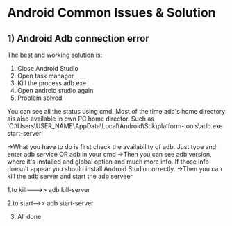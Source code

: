 # Android Common Issues & Solution

## 1) Android Adb connection error

The best and working solution is:
  1. Close Android Studio
  2. Open task manager
  3. Kill the process adb.exe
  4. Open android studio again
  5. Problem solved

You can see all the status using cmd. Most of the time adb's home directory ais also available in own PC home director. Such as
'C:\Users\USER_NAME\AppData\Local\Android\Sdk\platform-tools\adb.exe start-server'

->What you have to do is first check the availability of adb. Just type and enter adb service OR adb in your cmd
->Then you can see adb version, where it's installed and global option and much more info. If those info doesn't appear you should install Android Studio correctly.
->Then you can kill the adb server and start the adb serveer

  1.to kill--->> adb kill-server
  
  2.to start-->> adb start-server
  
  3. All done



